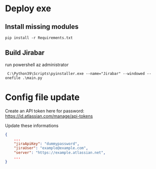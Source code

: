 # Deploy exe

## Install missing modules
```
pip install -r Requirements.txt
```

## Build Jirabar

run powershell az administrator
```
 C:\Python39\Scripts\pyinstaller.exe --name="Jirabar" --windowed --onefile .\main.py
```

# Config file update

Create an API token here for password: 
https://id.atlassian.com/manage/api-tokens

Update these informations

```json
{
    ...
    "jiraApiKey": "dummypassword",
    "jiraUser": "example@example.com",
    "server": "https://example.atlassian.net",
    ...
}
```